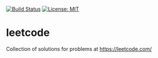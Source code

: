 [![Build Status](https://travis-ci.org/cfriedt/leetcode.svg?branch=master)](https://travis-ci.org/cfriedt/leetcode)
[![License: MIT](https://img.shields.io/badge/License-MIT-yellow.svg)](https://opensource.org/licenses/MIT)

# leetcode
Collection of solutions for problems at https://leetcode.com/
